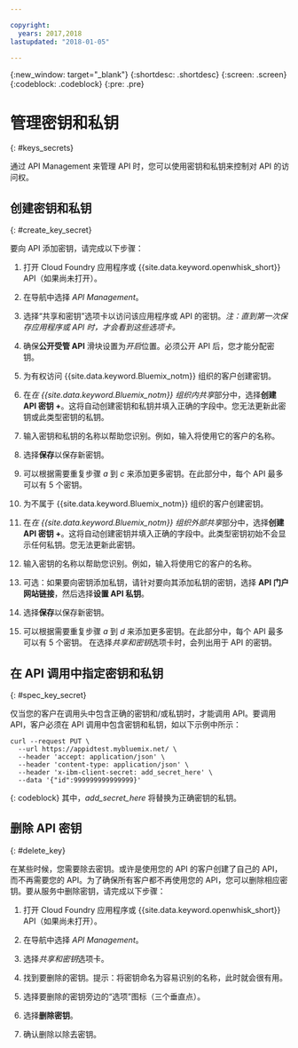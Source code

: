 ```yaml
---

copyright:
  years: 2017,2018
lastupdated: "2018-01-05"

---
```



{:new_window: target="_blank"}
{:shortdesc: .shortdesc}
{:screen: .screen}
{:codeblock: .codeblock}
{:pre: .pre}

# 管理密钥和私钥
{: #keys_secrets}

通过 API Management 来管理 API 时，您可以使用密钥和私钥来控制对 API 的访问权。

## 创建密钥和私钥
{: #create_key_secret}

要向 API 添加密钥，请完成以下步骤：

1. 打开 Cloud Foundry 应用程序或 {{site.data.keyword.openwhisk_short}} API（如果尚未打开）。

2. 在导航中选择 *API Management*。

3. 选择“共享和密钥”选项卡以访问该应用程序或 API 的密钥。*注：直到第一次保存应用程序或 API 时，才会看到这些选项卡。*

4. 确保**公开受管 API** 滑块设置为*开启*位置。必须公开 API 后，您才能分配密钥。

5. 为有权访问 {{site.data.keyword.Bluemix_notm}} 组织的客户创建密钥。
  1. 在*在 {{site.data.keyword.Bluemix_notm}} 组织内共享*部分中，选择**创建 API 密钥 +**。这将自动创建密钥和私钥并填入正确的字段中。您无法更新此密钥或此类型密钥的私钥。 
  2. 输入密钥和私钥的名称以帮助您识别。例如，输入将使用它的客户的名称。
  3. 选择**保存**以保存新密钥。
  4. 可以根据需要重复步骤 *a* 到 *c* 来添加更多密钥。在此部分中，每个 API 最多可以有 5 个密钥。

6. 为不属于 {{site.data.keyword.Bluemix_notm}} 组织的客户创建密钥。
  1. 在*在 {{site.data.keyword.Bluemix_notm}} 组织外部共享*部分中，选择**创建 API 密钥 +**。这将自动创建密钥并填入正确的字段中。此类型密钥初始不会显示任何私钥。您无法更新此密钥。 
  2. 输入密钥的名称以帮助您识别。例如，输入将使用它的客户的名称。
  3. 可选：如果要向密钥添加私钥，请针对要向其添加私钥的密钥，选择 **API 门户网站链接**，然后选择**设置 API 私钥**。
  4. 选择**保存**以保存新密钥。
  5. 可以根据需要重复步骤 *a* 到 *d* 来添加更多密钥。在此部分中，每个 API 最多可以有 5 个密钥。
在选择*共享和密钥*选项卡时，会列出用于 API 的密钥。

## 在 API 调用中指定密钥和私钥
{: #spec_key_secret}

仅当您的客户在调用头中包含正确的密钥和/或私钥时，才能调用 API。要调用 API，客户必须在 API 调用中包含密钥和私钥，如以下示例中所示：
```
curl --request PUT \
  --url https://appidtest.mybluemix.net/ \
  --header 'accept: application/json' \
  --header 'content-type: application/json' \
  --header 'x-ibm-client-secret: add_secret_here' \
  --data '{"id":999999999999999}'
```
{: codeblock}
其中，*add_secret_here* 将替换为正确密钥的私钥。 

## 删除 API 密钥
{: #delete_key}

在某些时候，您需要除去密钥。或许是使用您的 API 的客户创建了自己的 API，而不再需要您的 API。为了确保所有客户都不再使用您的 API，您可以删除相应密钥。要从服务中删除密钥，请完成以下步骤：

1. 打开 Cloud Foundry 应用程序或 {{site.data.keyword.openwhisk_short}} API（如果尚未打开）。

2. 在导航中选择 *API Management*。

3. 选择*共享和密钥*选项卡。

4. 找到要删除的密钥。提示：将密钥命名为容易识别的名称，此时就会很有用。

5. 选择要删除的密钥旁边的“选项”图标（三个垂直点）。 

6. 选择**删除密钥**。

7. 确认删除以除去密钥。
